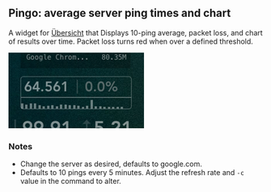 ## Pingo: average server ping times and chart

A widget for [Übersicht](http://tracesof.net/uebersicht/) that Displays 10-ping average, packet loss, and chart of results over time. Packet loss turns red when over a defined threshold.

![](screenshot.png)

### Notes

* Change the server as desired, defaults to google.com.
* Defaults to 10 pings every 5 minutes. Adjust the refresh rate and `-c` value in the command to alter.
